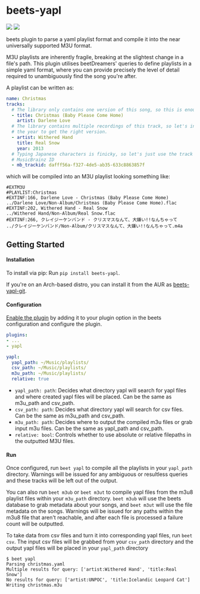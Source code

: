 # beets-yapl

<a href="https://aur.archlinux.org/packages/beets-yapl-git" alt="AUR package">
    <img src="https://img.shields.io/aur/version/beets-yapl-git" /></a>
<a href="https://pypi.org/project/beets-yapl/" alt="PyPI package">
    <img src="https://img.shields.io/pypi/v/beets-yapl" /></a>

beets plugin to parse a yaml playlist format and compile it into the near universally supported M3U format.

M3U playlists are inherently fragile, breaking at the slightest change in a file's path. This plugin utilises beetDreamers' queries to define playlists in a simple yaml format, where you can provide precisely the level of detail required to unambiguously find the song you're after.

A playlist can be written as:
```yaml
name: Christmas
tracks:
  # The library only contains one version of this song, so this is enough.
  - title: Christmas (Baby Please Come Home)
    artist: Darlene Love
  # The library contains multiple recordings of this track, so let's include
  # the year to get the right version.
  - artist: Withered Hand
    title: Real Snow
    year: 2013
  # Typing Japanese characters is finicky, so let's just use the track's
  # MusicBrainz ID
  - mb_trackid: dafff56a-f327-4de5-ab35-633c8863857f
```
which will be compiled into an M3U playlist looking something like:
```m3u
#EXTM3U
#PLAYLIST:Christmas
#EXTINF:166, Darlene Love - Christmas (Baby Please Come Home)
../Darlene Love/Non-Album/Christmas (Baby Please Come Home).flac
#EXTINF:202, Withered Hand - Real Snow
../Withered Hand/Non-Album/Real Snow.flac
#EXTINF:266, クレイジーケンバンド - クリスマスなんて、大嫌い!!なんちゃって
../クレイジーケンバンド/Non-Album/クリスマスなんて、大嫌い!!なんちゃって.m4a
```

## Getting Started

#### Installation

To install via pip: Run `pip install beets-yapl`.

If you're on an Arch-based distro, you can install it from the AUR as [beets-yapl-git](https://aur.archlinux.org/packages/beets-yapl-git).

#### Configuration

[Enable the plugin](https://beets.readthedocs.io/en/latest/plugins/index.html#using-plugins) by adding it to your plugin option in the beets configuration and configure the plugin.
```yaml
plugins:
- ...
- yapl

yapl:
  yapl_path: ~/Music/playlists/
  csv_path: ~/Music/playlists/
  m3u_path: ~/Music/playlists/
  relative: true
```

- `yapl_path: path`: Decides what directory yapl will search for yapl files and where created yapl files will be placed. Can be the same as m3u_path and csv_path.
- `csv_path: path`: Decides what directory yapl will search for csv files. Can be the same as m3u_path and csv_path.
- `m3u_path: path`: Decides where to output the compiled m3u files or grab input m3u files. Can be the same as yapl_path and csv_path.
- `relative: bool`: Controls whether to use absolute or relative filepaths in the outputted M3U files.

#### Run

Once configured, run `beet yapl` to compile all the playlists in your `yapl_path` directory. Warnings will be issued for any ambiguous or resultless queries and these tracks will be left out of the output.

You can also run `beet m3ub` or `beet m3ut` to compile yapl files from the m3u8 playlist files within your `m3u_path` directory. `beet m3ub` will use the beets database to grab metadata about your songs, and `beet m3ut` will use the file metadata on the songs. Warnings will be issued for any paths within the m3u8 file that aren't reachable, and after each file is processed a failure count will be outputted.

To take data from csv files and turn it into corresponding yapl files, run `beet csv`. The input csv files will be grabbed from your `csv_path` directory and the output yapl files will be placed in your `yapl_path` directory

```
$ beet yapl
Parsing christmas.yaml
Multiple results for query: ['artist:Withered Hand', 'title:Real Snow']
No results for query: ['artist:UNPOC', 'title:Icelandic Leopard Cat']
Writing christmas.m3u
```
